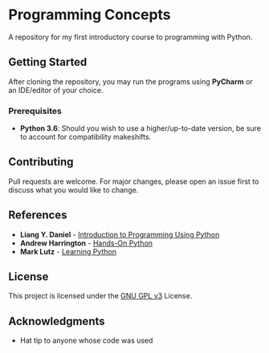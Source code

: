 # Programming Concepts

A repository for my first introductory course to programming with Python.

## Getting Started

After cloning the repository, you may run the programs using **PyCharm** or an IDE/editor of your choice. 

### Prerequisites

- **Python 3.6**: Should you wish to use a higher/up-to-date version, be sure to account for compatibility makeshifts.

## Contributing

Pull requests are welcome. For major changes, please open an issue first to discuss what you would like to change.

## References

* **Liang Y. Daniel** - [Introduction to Programming Using Python](https://www.pearson.com/uk/educators/higher-education-educators/program/Liang-Introduction-to-Programming-Using-Python/PGM1004194.html)
* **Andrew Harrington** - [Hands-On Python](https://github.com/anharrington/handsonpython)
* **Mark Lutz** - [Learning Python](https://learning-python.com/about-lp5e.html)

## License

This project is licensed under the [GNU GPL v3](https://choosealicense.com/licenses/gpl-3.0/) License.

## Acknowledgments

* Hat tip to anyone whose code was used
